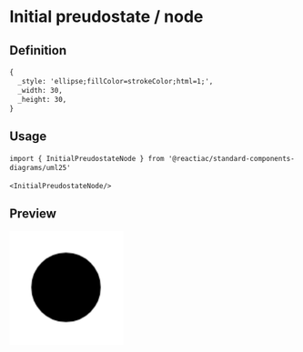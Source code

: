# Initial preudostate / node

## Definition

```
{
  _style: 'ellipse;fillColor=strokeColor;html=1;',
  _width: 30,
  _height: 30,
}
```

## Usage

```
import { InitialPreudostateNode } from '@reactiac/standard-components-diagrams/uml25'

<InitialPreudostateNode/>
```

## Preview

<img src="./initial-preudostate-node.png" width="200"/>
